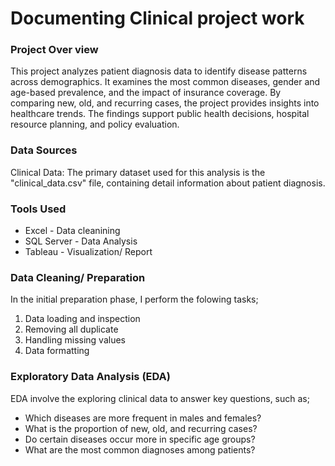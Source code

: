 # Documenting Clinical project work

### Project Over view 

This project analyzes patient diagnosis data to identify disease patterns across demographics. It examines the most common diseases, gender and age-based prevalence, and the impact of insurance coverage. By comparing new, old, and recurring cases, the project provides insights into healthcare trends. The findings support public health decisions, hospital resource planning, and policy evaluation.

### Data Sources

Clinical Data: The primary dataset used for this analysis is the "clinical_data.csv" file, containing detail information about patient diagnosis.

### Tools Used

- Excel - Data cleanining
- SQL Server - Data Analysis 
- Tableau - Visualization/ Report

### Data Cleaning/ Preparation 

In the initial preparation phase, I perform the folowing tasks;
1. Data loading and inspection
2. Removing all duplicate
3. Handling missing values
4. Data formatting

### Exploratory Data Analysis (EDA)
EDA involve the exploring clinical data to answer key questions, such as;

- Which diseases are more frequent in males and females?
- What is the proportion of new, old, and recurring cases?
- Do certain diseases occur more in specific age groups?
- What are the most common diagnoses among patients?
